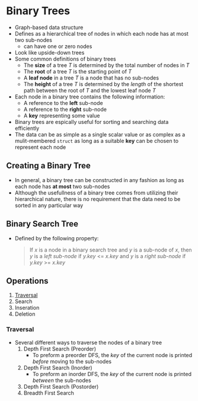 # Binary Trees

- Graph-based data structure
- Defines as a hierarchical tree of nodes in which each node has at most two sub-nodes
  - can have one or zero nodes
- Look like upside-down trees
- Some common definitions of binary trees
  - The __size__ of a tree _T_ is determined by the total number of nodes in _T_
  - The __root__ of a tree _T_ is the starting point of _T_
  - A __leaf node__ in a tree _T_ is a node that has no sub-nodes
  - The __height__ of a tree _T_ is determined by the _length_ of the shortest path between the root of _T_ and the lowest leaf node _T_
- Each node in a binary tree contains the following information:
  - A reference to the __left__ sub-node
  - A reference to the __right__ sub-node
  - A __key__ representing some value
- Binary trees are espically useful for sorting and searching data efficiently
- The data can be as simple as a single scalar value or as complex as a mulit-membered `struct` as long as a suitable __key__ can be chosen to represent each node

## Creating a Binary Tree

- In general, a binary tree can be constructed in any fashion as long as each node has __at most__ two sub-nodes
- Although the usefullness of a binary tree comes from utilizing their hierarchical nature, there is no requirement that the data need to be sorted in any particular way

## Binary Search Tree

- Defined by the following property:
  > If _x_ is a node in a binary search tree and _y_ is a sub-node of _x_, then _y_ is a _left sub-node_ if _y.key_ <= _x.key_ and _y_ is a _right sub-node_ if _y.key_ >= _x.key_

## Operations

1. [Traversal](###traversal)
2. Search
3. Inseration
4. Deletion

### Traversal

- Several different ways to traverse the nodes of a binary tree
    1. Depth First Search (Preorder)
        - To preform a preorder DFS, the _key_ of the current node is printed _before_ moving to the sub-nodes
    2. Depth First Search (Inorder)
        - To preform an inorder DFS, the _key_ of the current node is printed _between_ the sub-nodes 
    3. Depth First Search (Postorder)
    4. Breadth First Search


